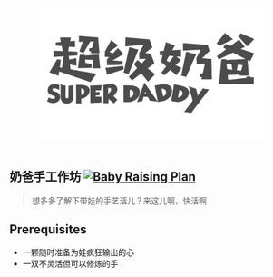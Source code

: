 <p align="center">
  <br>
  <img width="400" src="./assets/superdaddy.jpg" alt="logo of nerf">
  <br>
  <br>
</p>

## 奶爸手工作坊 [![Baby Raising Plan](https://img.shields.io/badge/baby.raising-plan-1abc9c.svg)](https://github.com/leftstick/baby-raising-plan)

> 想多多了解下带娃的手艺活儿？来这儿啊，快活啊

## Prerequisites

* 一颗随时准备为娃疯狂输出的心
* 一双不灵活但可以修炼的手
